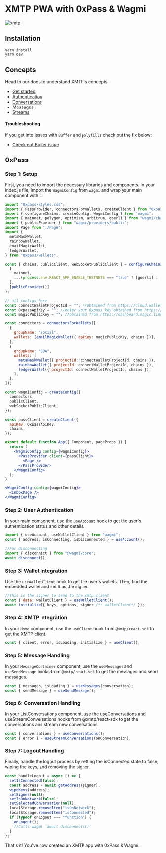 # XMTP PWA with 0xPass & Wagmi

![xmtp](https://github.com/xmtp/xmtp-quickstart-reactjs/assets/1447073/3f2979ec-4d13-4c3d-bf20-deab3b2ffaa1)

## Installation

```bash
yarn install
yarn dev
```

## Concepts

Head to our docs to understand XMTP's concepts

- [Get started](https://xmtp.org/docs/build/get-started/overview?sdk=react)
- [Authentication](https://xmtp.org/docs/build/authentication?sdk=react)
- [Conversations](https://xmtp.org/docs/build/conversations?sdk=react)
- [Messages](https://xmtp.org/docs/build/messages/?sdk=react)
- [Streams](https://xmtp.org/docs/build/streams/?sdk=react)

#### Troubleshooting

If you get into issues with `Buffer` and `polyfills` check out the fix below:

- [Check out Buffer issue](https://github.com/xmtp/xmtp-js/issues/487)

## 0xPass

### Step 1: Setup

First, you need to import the necessary libraries and components. In your index.js file, import the `WagmiConfig` from `wagmi` and wrap your main component with it.

```jsx
import "0xpass/styles.css";
import { PassProvider, connectorsForWallets, createClient } from "0xpass";
import { configureChains, createConfig, WagmiConfig } from "wagmi";
import { mainnet, polygon, optimism, arbitrum, goerli } from "wagmi/chains";
import { publicProvider } from "wagmi/providers/public";
import Page from "./Page";
import {
  metaMaskWallet,
  rainbowWallet,
  emailMagicWallet,
  ledgerWallet,
} from "0xpass/wallets";

const { chains, publicClient, webSocketPublicClient } = configureChains(
  [
    mainnet,
    ...(process.env.REACT_APP_ENABLE_TESTNETS === "true" ? [goerli] : []),
  ],
  [publicProvider()]
);

// all configs here
const connectWalletProjectId = ""; //obtained from https://cloud.walletconnect.com/sign-in
const OxpassApiKey = ""; //enter your 0xpass key obtained from https://0xpass.io/register
const magicPublicKey = ""; //obtained from https://dashboard.magic.link/signup

const connectors = connectorsForWallets([
  {
    groupName: "Social",
    wallets: [emailMagicWallet({ apiKey: magicPublicKey, chains })],
  },
  {
    groupName: "EOA",
    wallets: [
      metaMaskWallet({ projectId: connectWalletProjectId, chains }),
      rainbowWallet({ projectId: connectWalletProjectId, chains }),
      ledgerWallet({ projectId: connectWalletProjectId, chains }),
    ],
  },
]);

const wagmiConfig = createConfig({
  connectors,
  publicClient,
  webSocketPublicClient,
});

const passClient = createClient({
  apiKey: OxpassApiKey,
  chains,
});

export default function App({ Component, pageProps }) {
  return (
    <WagmiConfig config={wagmiConfig}>
      <PassProvider client={passClient}>
        <Page />
      </PassProvider>
    </WagmiConfig>
  );
}
```

```jsx
<WagmiConfig config={wagmiConfig}>
  <InboxPage />
</WagmiConfig>
```

### Step 2: User Authentication

In your main component, use the `useAccount` hook to get the user's authentication status and other details.

```jsx
import { useAccount, useWalletClient } from "wagmi";
const { address, isConnecting, isDisconnected } = useAccount();

//For disconnecting
import { disconnect } from "@wagmi/core";
await disconnect();
```

### Step 3: Wallet Integration

Use the `useWalletClient` hook to get the user's wallets. Then, find the embedded wallet and set it as the signer.

```jsx
//This is the signer to send to the xmtp client
const { data: walletClient } = useWalletClient();
await initialize({ keys, options, signer /*: walletClient*/ });
```

### Step 4: XMTP Integration

In your `Home` component, use the `useClient` hook from `@xmtp/react-sdk` to get the XMTP client.

```jsx
const { client, error, isLoading, initialize } = useClient();
```

### Step 5: Message Handling

In your `MessageContainer` component, use the `useMessages` and `useSendMessage` hooks from `@xmtp/react-sdk` to get the messages and send messages.

```jsx
const { messages, isLoading } = useMessages(conversation);
const { sendMessage } = useSendMessage();
```

### Step 6: Conversation Handling

In your ListConversations component, use the useConversations and useStreamConversations hooks from @xmtp/react-sdk to get the conversations and stream new conversations.

```jsx
const { conversations } = useConversations();
const { error } = useStreamConversations(onConversation);
```

### Step 7: Logout Handling

Finally, handle the logout process by setting the isConnected state to false, wiping the keys, and removing the signer.

```jsx
const handleLogout = async () => {
  setIsConnected(false);
  const address = await getAddress(signer);
  wipeKeys(address);
  setSigner(null);
  setIsOnNetwork(false);
  setSelectedConversation(null);
  localStorage.removeItem("isOnNetwork");
  localStorage.removeItem("isConnected");
  if (typeof onLogout === "function") {
    onLogout();
    //Calls wagmi `await disconnects()`
  }
};
```

That's it! You've now created an XMTP app with 0xPass & Wagmi.
